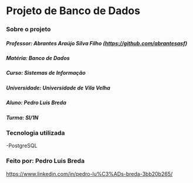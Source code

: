 # Projeto de Banco de Dados


### Sobre o projeto
##### Professor: Abrantes Araújo Silva Filho (https://github.com/abrantesasf)
##### Matéria: Banco de Dados
##### Curso: Sistemas de Informação
##### Universidade: Universidade de Vila Velha
##### Aluno: Pedro Luis Breda
##### Turma: SI/1N


### Tecnologia utilizada
  -PostgreSQL

### Feito por: Pedro Luis Breda
https://www.linkedin.com/in/pedro-lu%C3%ADs-breda-3bb20b265/

